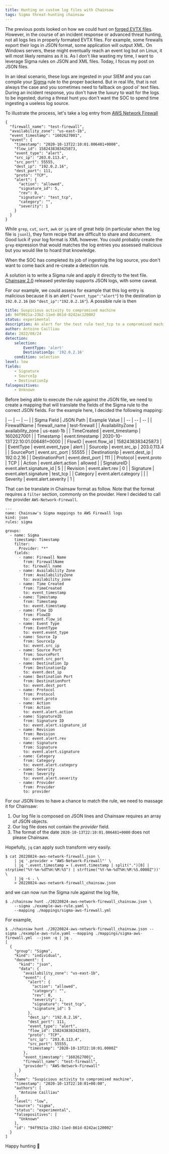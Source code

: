 ```yaml
---
title: Hunting on custom log files with Chainsaw
tags: Sigma threat-hunting chainsaw
---
```


The previous posts looked on how we could hunt on [forged EVTX 
files](/2022/08/17/Creating-EVTX-for-malicious-activity.html). However, in the course of an incident response or advanced threat
hunting, not all logs lies in properly formated EVTX files. For example, some firewalls
export their logs in JSON format, some application will output XML. On Windows
servers, these might eventually reach an event log but on Linux, it will most
likely remains as it is. As I don't like wasting my time, I want to leverage
Sigma rules on JSON and XML files. Today, I focus my post on JSON files.

In an ideal scenario, these logs are ingested in your SIEM and you can
compile your [Sigma](https://github.com/SigmaHQ/Sigma) rule to the proper backend. But in real life, that is not always the
case and you sometimes need to fallback on good ol' text files. During an 
incident response, you don't have the luxury to wait for the logs to be ingested;
during a threat hunt you don't want the SOC to spend time ingesting a useless
log source.

To illustrate the process, let's take a log entry from [AWS Network Firewall](https://docs.aws.amazon.com/network-firewall/latest/developerguide/firewall-logging.html)

```
{
  "firewall_name": "test-firewall",
  "availability_zone": "us-east-1b",
  "event_timestamp": "1602627001",
  "event": {
    "timestamp": "2020-10-13T22:10:01.006481+0000",
    "flow_id": 1582438383425873,
    "event_type": "alert",
    "src_ip": "203.0.113.4",
    "src_port": 55555,
    "dest_ip": "192.0.2.16",
    "dest_port": 111,
    "proto": "TCP",
    "alert": {
      "action": "allowed",
      "signature_id": 5,
      "rev": 0,
      "signature": "test_tcp",
      "category": "",
      "severity": 1
    }
  }
}
```

While `grep`, `cut`, `sort`, `awk` or `jq` are of great help (in particular when the
log file is `jsonl`), they form
recipe that are difficult to share and document. Good luck if your log format is XML however. You could probably create the
`grep` expression that would matches the log entries you assessed malicious but
you would like to hoard that knowledge.

When the SOC has completed its job of ingesting the log source, you don't want to come back and re-create a detection rule. 

A solution is to write a Sigma rule and apply it directly to the text file.
[Chainsaw 2.0](https://github.com/WithSecureLabs/chainsaw/releases/tag/v2.0.0) released yesterday supports JSON logs, with some caveat. 

For our example, we could assess for example that this log entry is malicious
because it is an alert (`"event_type":"alert"`) to the destination ip `192.0.2.16` (so `"dest_ip":"192.0.2.16"`).
A possible rule is then

```yaml
title: Suspicious activity to compromised machine
id: 94f9921a-23b2-11ed-861d-0242ac120002
status: experimental
description: An alert for the test rule test_tcp to a compromised machine
author: Antoine Cailliau
date: 2022/08/24
detection:
    selection:
        EventType: 'alert'
        DestinationIp: '192.0.2.16'
    condition: selection
level: low
fields:
    - Signature
    - SourceIp
    - DestinationIp
falsepositives:
    - Unknown    
```

Before being able to execute the rule against the JSON file, we need to create a mapping
that will translate the fields of the Sigma rule to the correct JSON fields. 
For the example here, I decided the following mapping:

| -- | -- | -- |
| Sigma Field | JSON Path | Example Value |
| -- | -- | -- |
| FirewallName | firewall_name | test-firewall | 
| AvailabilityZone | availability_zone | us-east-1b | 
| TimeCreated | event_timestamp | 1602627001 | 
| Timestamp | event.timestamp | 2020-10-13T22:10:01.006481+0000 | 
| FlowID | event.flow_id | 1582438383425873 |
| EventType | event.event_type | alert | 
| SourceIp | event.src_ip | 203.0.113.4 | 
| SourcePort | event.src_port | 55555 |
| DestinationIp | event.dest_ip | 192.0.2.16 | 
| DestinationPort | event.dest_port | 111 |
| Protocol | event.proto | TCP | 
| Action | event.alert.action | allowed | 
| SignatureID | event.alert.signature_id | 5 |
| Revision | event.alert.rev | 0 |
| Signature | event.alert.signature | test_tcp | 
| Category | event.alert.category |  | 
| Severity | event.alert.severity | 1 |

That can be translate in Chainsaw format as follow. Note that the format requires
a `filter` section, commonly on the provider. Here I decided to call the provider
`AWS-Network-Firewall`.

```
---
name: Chainsaw's Sigma mappings to AWS Firewall logs
kind: json
rules: sigma

groups:
  - name: Sigma
    timestamp: Timestamp
    filter:
      Provider: "*"
    fields:
      - name: Firewall Name
        from: FirewallName
        to: firewall_name
      - name: Availability Zone
        from: AvailabilityZone
        to: availability_zone
      - name: Time Created
        from: TimeCreated
        to: event_timestamp
      - name: Timestamp
        from: Timestamp
        to: event.timestamp 
      - name: Flow ID
        from: FlowID
        to: event.flow_id
      - name: Event Type
        from: EventType
        to: event.event_type
      - name: Source Ip
        from: SourceIp
        to: event.src_ip
      - name: Source Port
        from: SourcePort
        to: event.src_port
      - name: Destination Ip
        from: DestinationIp
        to: event.dest_ip 
      - name: Destination Port
        from: DestinationPort
        to: event.dest_port 
      - name: Protocol
        from: Protocol
        to: event.proto 
      - name: Action
        from: Action
        to: event.alert.action 
      - name: SignatureID
        from: Signature ID
        to: event.alert.signature_id 
      - name: Revision
        from: Revision
        to: event.alert.rev 
      - name: Signature
        from: Signature
        to: event.alert.signature
      - name: Category
        from: Category
        to: event.alert.category
      - name: Severity
        from: Severity
        to: event.alert.severity 
      - name: Provider
        from: Provider
        to: provider
```

For our JSON lines to have a chance to match the rule, we need to massage it for Chainsaw:
1. Our log file is composed on JSON lines and Chainsaw requires an array of JSON objects.
2. Our log file does not contain the *provider* field.
3. The format of the date `2020-10-13T22:10:01.006481+0000` does not please Chainsaw.

Hopefully, `jq` can apply such transform very easily. 

```shell
$ cat 20220824-aws-network-firewall.json \
    | jq '.provider = "AWS-Network-Firewall"' \
    | jq '.event.timestamp = (.event.timestamp | split(".")[0] | strptime("%Y-%m-%dT%H:%M:%S") | strftime("%Y-%m-%dT%H:%M:%S.0000Z"))' \
    | jq -s . \
    > 20220824-aws-network-firewall_chainsaw.json
```

and we can now run the Sigma rule against the log file,

```shell
$ ./chainsaw hunt ./20220824-aws-network-firewall_chainsaw.json \
    --sigma ./example-aws-rule.yaml \
    --mapping ./mappings/sigma-aws-firewall.yml
```

For example,

```shell
$ ./chainsaw hunt ./20220824-aws-network-firewall_chainsaw.json --sigma ./example-aws-rule.yaml --mapping ./mappings/sigma-aws-firewall.yml  --json -q | jq .
[
  {
    "group": "Sigma",
    "kind": "individual",
    "document": {
      "kind": "json",
      "data": {
        "availability_zone": "us-east-1b",
        "event": {
          "alert": {
            "action": "allowed",
            "category": "",
            "rev": 0,
            "severity": 1,
            "signature": "test_tcp",
            "signature_id": 5
          },
          "dest_ip": "192.0.2.16",
          "dest_port": 111,
          "event_type": "alert",
          "flow_id": 1582438383425873,
          "proto": "TCP",
          "src_ip": "203.0.113.4",
          "src_port": 55555,
          "timestamp": "2020-10-13T22:10:01.0000Z"
        },
        "event_timestamp": "1602627001",
        "firewall_name": "test-firewall",
        "provider": "AWS-Network-Firewall"
      }
    },
    "name": "Suspicious activity to compromised machine",
    "timestamp": "2020-10-13T22:10:01+00:00",
    "authors": [
      "Antoine Cailliau"
    ],
    "level": "low",
    "source": "sigma",
    "status": "experimental",
    "falsepositives": [
      "Unknown"
    ],
    "id": "94f9921a-23b2-11ed-861d-0242ac120002"
  }
]
```

Happy hunting :bow_and_arrow:
